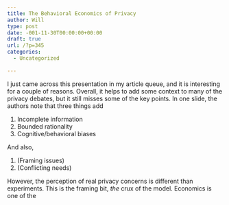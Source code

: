 ```yaml
---
title: The Behavioral Economics of Privacy
author: Will
type: post
date: -001-11-30T00:00:00+00:00
draft: true
url: /?p=345
categories:
  - Uncategorized

---
```

I just came across this presentation in my article queue, and it is interesting for a couple of reasons. Overall, it helps to add some context to many of the privacy debates, but it still misses some of the key points. In one slide, the authors note that three things add

  1. Incomplete information
  2. Bounded rationality
  3. Cognitive/behavioral biases

And also,

  1. (Framing issues)
  2. (Conflicting needs)

However, the perception of real privacy concerns is different than experiments. This is the framing bit, _the_ crux of the model. Economics is one of the
